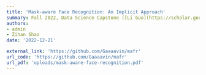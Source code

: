 ```yaml
---
title: 'Mask-aware Face Recognition: An Implicit Approach'
summary: Fall 2022, Data Science Capstone ([Li Guo](https://scholar.google.com/citations?user=JNeOWZkAAAAJ&hl=en))
authors:
- admin
- Zihan Shao
date: '2022-12-21'

external_link: 'https://github.com/Gaaaavin/mafr'
url_code: 'https://github.com/Gaaaavin/mafr'
url_pdf: 'uploads/mask-aware-face-recognition.pdf'
---
```

